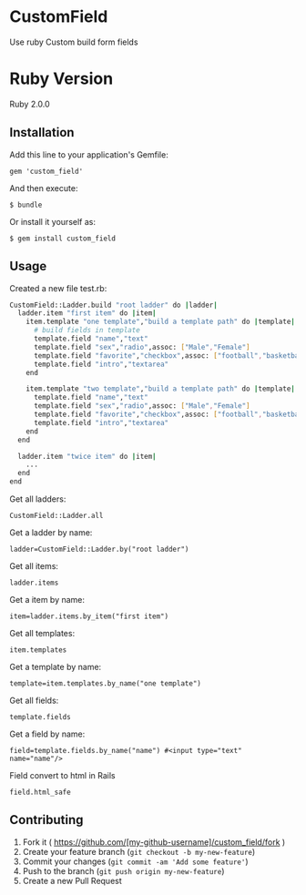 # CustomField

Use ruby Custom build form fields

# Ruby Version

Ruby 2.0.0

## Installation

Add this line to your application's Gemfile:

    gem 'custom_field'

And then execute:

    $ bundle

Or install it yourself as:

    $ gem install custom_field

## Usage
Created a new file test.rb:

```bash
CustomField::Ladder.build "root ladder" do |ladder|
  ladder.item "first item" do |item|
    item.template "one template","build a template path" do |template|
      # build fields in template
      template.field "name","text"
      template.field "sex","radio",assoc: ["Male","Female"]
      template.field "favorite","checkbox",assoc: ["football","basketball"]
      template.field "intro","textarea"
    end

    item.template "two template","build a template path" do |template|
      template.field "name","text"
      template.field "sex","radio",assoc: ["Male","Female"]
      template.field "favorite","checkbox",assoc: ["football","basketball"]
      template.field "intro","textarea"
    end
  end

  ladder.item "twice item" do |item|
    ...
  end
end
```

Get all ladders:

    CustomField::Ladder.all

Get a ladder by name:

    ladder=CustomField::Ladder.by("root ladder")

Get all items:

    ladder.items

Get a item by name:

    item=ladder.items.by_item("first item")

Get all templates:

    item.templates

Get a template by name:

    template=item.templates.by_name("one template")

Get all fields:


    template.fields

Get a field by name:

    field=template.fields.by_name("name") #<input type="text" name="name"/>

Field convert to html in Rails

    field.html_safe

## Contributing

1. Fork it ( https://github.com/[my-github-username]/custom_field/fork )
2. Create your feature branch (`git checkout -b my-new-feature`)
3. Commit your changes (`git commit -am 'Add some feature'`)
4. Push to the branch (`git push origin my-new-feature`)
5. Create a new Pull Request
